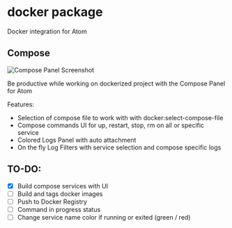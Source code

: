 # docker package

Docker integration for Atom

## Compose

![Compose Panel Screenshot](https://raw.githubusercontent.com/alanzanattadev/atom-docker/master/screenshot-compose-panel.png)

Be productive while working on dockerized project with the Compose Panel for Atom

Features:
  - Selection of compose file to work with with docker:select-compose-file
  - Compose commands UI for up, restart, stop, rm on all or specific service
  - Colored Logs Panel with auto attachment
  - On the fly Log Filters with service selection and compose specific logs

## TO-DO:
  - [x] Build compose services with UI
  - [ ] Build and tags docker images
  - [ ] Push to Docker Registry
  - [ ] Command in progress status
  - [ ] Change service name color if running or exited (green / red)
